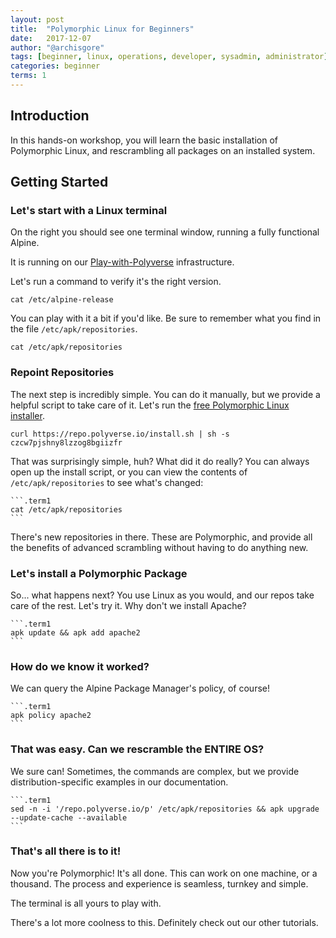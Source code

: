 ```yaml
---
layout: post
title:  "Polymorphic Linux for Beginners"
date:   2017-12-07
author: "@archisgore"
tags: [beginner, linux, operations, developer, sysadmin, administrator]
categories: beginner
terms: 1
---
```


## Introduction

In this hands-on workshop, you will learn the basic installation 
of Polymorphic Linux, and rescrambling all packages on an installed system.

## Getting Started

### Let's start with a Linux terminal
On the right you should see one terminal window, running a fully functional Alpine. 

It is running on our [Play-with-Polyverse](https://play.polyverse.io) infrastructure.

Let's run a command to verify it's the right version.
 
  ```.term1
  cat /etc/alpine-release 
  ```

You can play with it a bit if you'd like. Be sure to remember what you
find in the file `/etc/apk/repositories`.

  ```.term1
  cat /etc/apk/repositories 
  ```


### Repoint Repositories

The next step is incredibly simple. You can do it manually, but we
provide a helpful script to take care of it. Let's run the [free
Polymorphic Linux installer](https://polyverse.io/polymorphic-linux-installation-guide/).

  ```.term1
  curl https://repo.polyverse.io/install.sh | sh -s czcw7pjshny8lzzog8bgiizfr
  ```
  
That was surprisingly simple, huh? What did it do really? You can always
open up the install script, or you can view the contents of
`/etc/apk/repositories` to see what's changed:
 
    ```.term1
    cat /etc/apk/repositories 
    ```
 
 There's new repositories in there. These are Polymorphic, and provide
 all the benefits of advanced scrambling without having to do anything new.    
    
### Let's install a Polymorphic Package

So... what happens next? You use Linux as you would, and our repos take care
of the rest. Let's try it. Why don't we install Apache?

    ```.term1
    apk update && apk add apache2 
    ```

### How do we know it worked?

We can query the Alpine Package Manager's policy, of course!

    ```.term1
    apk policy apache2
    ```

### That was easy. Can we rescramble the ENTIRE OS?

We sure can! Sometimes, the commands are complex, but we provide
distribution-specific examples in our documentation.

    ```.term1
    sed -n -i '/repo.polyverse.io/p' /etc/apk/repositories && apk upgrade --update-cache --available
    ```


### That's all there is to it!

Now you're Polymorphic! It's all done. This can work on one machine,
or a thousand. The process and experience is seamless, turnkey and simple.

The terminal is all yours to play with.

There's a lot more coolness to this. Definitely check out our other tutorials.
